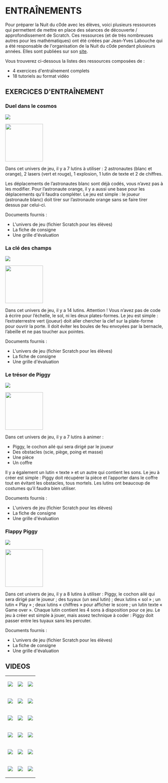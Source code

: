 # ENTRAÎNEMENTS

Pour préparer la Nuit du c0de avec les élèves, voici plusieurs ressources qui permettent de mettre en place des séances de découverte / approfondissement de Scratch. Ces ressources (et de très nombreuses autres pour les mathématiques) ont été créées par Jean-Yves Labouche qui a été responsable de l'organisation de la Nuit du c0de pendant plusieurs années. Elles sont publiées sur son [site](https://www.monclasseurdemaths.fr/profs/algorithmique-scratch/coder-un-jeu-avec-scratch/).

Vous trouverez ci-dessous la listes des ressources composées de :

* 4 exercices d'entraînement complets
* 18 tutoriels au format vidéo


## EXERCICES D'ENTRAÎNEMENT

### Duel dans le cosmos

<a href="https://www.monclasseurdemaths.fr/profs/algorithmique-scratch/coder-un-jeu-avec-scratch#cc-m-header-11828055493"><img src="https://image.jimcdn.com/app/cms/image/transf/none/path/s48d2c67906fe2297/image/ic20353e30a32866f/version/1632487882/image.jpg" /></a>

<a href="https://www.monclasseurdemaths.fr/profs/algorithmique-scratch/coder-un-jeu-avec-scratch#cc-m-header-11828055493"><img src="https://raw.githubusercontent.com/nuitducode/DOCUMENTATION/main/bouton_ouvrir_fiche.svg" width="120" /></a>

Dans cet univers de jeu, il y a 7 lutins à utiliser : 2 astronautes (blanc et orange), 2 lasers (vert et rouge), 1 explosion, 1 lutin de texte et 2 de chiffres.

Les déplacements de l’astronautes blanc sont déjà codés, vous n’avez pas à les modifier. Pour l’astronaute orange, il y a aussi une base pour les déplacements qu’il faudra compléter. Le jeu est simple : le joueur (astronaute blanc) doit tirer sur l’astronaute orange sans se faire tirer dessus par celui-ci.

Documents fournis :

* L'univers de jeu (fichier Scratch pour les élèves)
* La fiche de consigne
* Une grille d'évaluation


### La clé des champs

<a href="https://www.monclasseurdemaths.fr/profs/algorithmique-scratch/coder-un-jeu-avec-scratch#cc-m-header-11829701293"><img src="https://image.jimcdn.com/app/cms/image/transf/none/path/s48d2c67906fe2297/image/ib2cff8e754533b4f/version/1632553507/image.jpg" /></a>

<a href="https://www.monclasseurdemaths.fr/profs/algorithmique-scratch/coder-un-jeu-avec-scratch#cc-m-header-11829701293"><img src="https://raw.githubusercontent.com/nuitducode/DOCUMENTATION/main/bouton_ouvrir_fiche.svg" width="120" /></a>

Dans cet univers de jeu, il y a 14 lutins. Attention ! Vous n’avez pas de code à écrire pour l’échelle, le sol, ni les deux plates-formes. Le jeu est simple : l’extraterrestre vert (joueur) doit aller chercher la clef sur la plate-forme pour ouvrir la porte. Il doit éviter les boules de feu envoyées par la bernacle, l’abeille et ne pas toucher aux pointes.

Documents fournis :

* L'univers de jeu (fichier Scratch pour les élèves)
* La fiche de consigne
* Une grille d'évaluation


### Le trésor de Piggy

<a href="https://www.monclasseurdemaths.fr/profs/algorithmique-scratch/coder-un-jeu-avec-scratch#cc-m-header-11829702593"><img src="https://image.jimcdn.com/app/cms/image/transf/none/path/s48d2c67906fe2297/image/i415d37a1c5ac5a15/version/1632554341/image.jpg" /></a>
  
<a href="https://www.monclasseurdemaths.fr/profs/algorithmique-scratch/coder-un-jeu-avec-scratch#cc-m-header-11829702593"><img src="https://raw.githubusercontent.com/nuitducode/DOCUMENTATION/main/bouton_ouvrir_fiche.svg" width="120" /></a>

Dans cet univers de jeu, il y a 7 lutins à animer :

* Piggy, le cochon ailé qui sera dirigé par le joueur
* Des obstacles (scie, piège, poing et masse)
* Une pièce
* Un coffre

Il y a également un lutin « texte » et un autre qui contient les sons.
Le jeu à créer est simple : Piggy doit récupérer la pièce et l’apporter dans le coffre tout en évitant les
obstacles, tous mortels. Les lutins ont beaucoup de costumes qu’il faudra bien utiliser.

Documents fournis :

* L'univers de jeu (fichier Scratch pour les élèves)
* La fiche de consigne
* Une grille d'évaluation

### Flappy Piggy

<a href="https://www.monclasseurdemaths.fr/profs/algorithmique-scratch/coder-un-jeu-avec-scratch#cc-m-header-11829702793"><img src="https://image.jimcdn.com/app/cms/image/transf/none/path/s48d2c67906fe2297/image/i0526477885ce5b65/version/1632555248/image.jpg" /></a>

<a href="https://www.monclasseurdemaths.fr/profs/algorithmique-scratch/coder-un-jeu-avec-scratch#cc-m-header-11829702793"><img src="https://raw.githubusercontent.com/nuitducode/DOCUMENTATION/main/bouton_ouvrir_fiche.svg" width="120" /></a>

Dans cet univers de jeu, il y a 8 lutins à utiliser : Piggy, le cochon ailé qui sera dirigé par le joueur ; des tuyaux (un seul lutin) ; deux lutins « sol » ; un lutin « Play » ; deux lutins « chiffres » pour afficher le score ; un lutin texte « Game over ». Chaque lutin contient les 4 sons à disposition pour ce jeu. Le jeu à créer est simple à jouer, mais assez technique à coder : Piggy doit passer entre les tuyaux sans les percuter.

Documents fournis :

* L'univers de jeu (fichier Scratch pour les élèves)
* La fiche de consigne
* Une grille d'évaluation


## VIDEOS

<table cellpadding="5">
<tr>
<td>

<a href="https://www.youtube.com/watch?v=a6WRTBb8CkM"><img src="https://img.youtube.com/vi/a6WRTBb8CkM/0.jpg" /></a>

</td>
<td>

<a href="https://www.youtube.com/watch?v=3PbXyzQQOYk"><img src="https://img.youtube.com/vi/3PbXyzQQOYk/0.jpg" /></a>


</td>
<td>

<a href="https://www.youtube.com/watch?v=8oSKtPQNDr8"><img src="https://img.youtube.com/vi/8oSKtPQNDr8/0.jpg" /></a>

</td>
</tr>

<tr>
<td>

<a href="https://www.youtube.com/watch?v=xRiZD5wsh0k"><img src="https://img.youtube.com/vi/xRiZD5wsh0k/0.jpg" /></a>

</td>
<td>

<a href="https://www.youtube.com/watch?v=O1tDjDGwBtE"><img src="https://img.youtube.com/vi/8oSKtPQO1tDjDGwBtENDr8/0.jpg" /></a>

</td>
<td>

<a href="https://www.youtube.com/watch?v=nINGvQVP_Og"><img src="https://img.youtube.com/vi/nINGvQVP_Og/0.jpg" /></a>

</td>
</tr>

<tr>
<td>

<a href="https://www.youtube.com/watch?v=P22s9A9U9lM"><img src="https://img.youtube.com/vi/P22s9A9U9lM/0.jpg" /></a>

</td>
<td>

<a href="https://www.youtube.com/watch?v=jtVMnEZDDes"><img src="https://img.youtube.com/vi/jtVMnEZDDes/0.jpg" /></a>

</td>
<td>

<a href="https://www.youtube.com/watch?v=v37gPSxlPW4"><img src="https://img.youtube.com/vi/v37gPSxlPW4/0.jpg" /></a>

</td>
</tr>
  
<tr>
<td>

<a href="https://www.youtube.com/watch?v=P7ORrWLlGsA"><img src="https://img.youtube.com/vi/P7ORrWLlGsA/0.jpg" /></a>

</td>
<td>

<a href="https://www.youtube.com/watch?v=n1NCXKKrtq0"><img src="https://img.youtube.com/vi/n1NCXKKrtq0/0.jpg" /></a>

</td>
<td>

<a href="https://www.youtube.com/watch?v=DZYkdUrQegU"><img src="https://img.youtube.com/vi/DZYkdUrQegU/0.jpg" /></a>

</td>
</tr>
  
<tr>
<td>

<a href="https://www.youtube.com/watch?v=5wrleesBQCU"><img src="https://img.youtube.com/vi/5wrleesBQCU/0.jpg" /></a>

</td>
<td>

<a href="https://www.youtube.com/watch?v=MK4F1E3_nEY"><img src="https://img.youtube.com/vi/MK4F1E3_nEY/0.jpg" /></a>

</td>
<td>

<a href="https://www.youtube.com/watch?v=fQZVY39WTg4"><img src="https://img.youtube.com/vi/fQZVY39WTg4/0.jpg" /></a>

</td>
</tr>  
  
<tr>
<td>

<a href="https://www.youtube.com/watch?v=8VfQzEOcRd0"><img src="https://img.youtube.com/vi/8VfQzEOcRd0/0.jpg" /></a>

</td>
<td>

<a href="https://www.youtube.com/watch?v=-S4utl_quqQ"><img src="https://img.youtube.com/vi/-S4utl_quqQ/0.jpg" /></a>

</td>
<td>

<a href="https://www.youtube.com/watch?v=X669S6tAyis"><img src="https://img.youtube.com/vi/X669S6tAyis/0.jpg" /></a>

</td>
</tr>   
  
</table>



